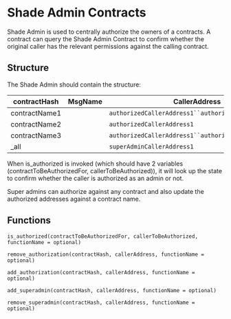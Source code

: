 # Shade Admin Contracts

Shade Admin is used to centrally authorize the owners of a contracts. A contract can query the Shade Admin Contract to confirm whether the original caller has the relevant permissions against the calling contract.

## Structure

The Shade Admin should contain the structure:

|contractHash|MsgName|CallerAddress|
|-|-|-|
|contractName1||`authorizedCallerAddress1``authorizedCallerAddress2`|
|contractName2||`authorizedCallerAddress1`|
|contractName3||`authorizedCallerAddress1``authorizedCallerAddress2`|
|_all||`superAdminCallerAddress1`|

When is_authorized is invoked (which should have 2 variables (contractToBeAuthorizedFor, callerToBeAuthorized)), it will look up the state to confirm whether the caller is authorized as an admin or not.

Super admins can authorize against any contract and also update the authorized addresses against a contract name.

## Functions
`is_authorized(contractToBeAuthorizedFor, callerToBeAuthorized, functionName = optional)`

`remove_authorization(contractHash, callerAddress, functionName = optional)`

`add_authorization(contractHash, callerAddress, functionName = optional)`

`add_superadmin(contractHash, callerAddress, functionName = optional)`

`remove_superadmin(contractHash, callerAddress, functionName = optional)`
